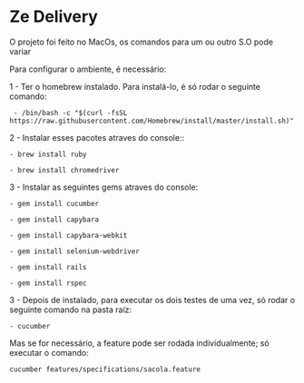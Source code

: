 # Ze Delivery
O projeto foi feito no MacOs, os comandos para um ou outro S.O pode variar

Para configurar o ambiente, é necessário:

  1 - Ter o homebrew instalado. Para instalá-lo, é só rodar o seguinte comando:
  
     - /bin/bash -c "$(curl -fsSL https://raw.githubusercontent.com/Homebrew/install/master/install.sh)"
    
  
  2 - Instalar esses pacotes atraves do console::
  
    - brew install ruby
    
    - brew install chromedriver
    
    
  3 - Instalar as seguintes gems atraves do console:  
     
    - gem install cucumber

    - gem install capybara

    - gem install capybara-webkit

    - gem install selenium-webdriver

    - gem install rails

    - gem install rspec

3 - Depois de instalado, para executar os dois testes de uma vez, só rodar o seguinte comando na pasta raíz:

    - cucumber
    
Mas se for necessário, a feature pode ser rodada individualmente; só executar o comando:

    cucumber features/specifications/sacola.feature

